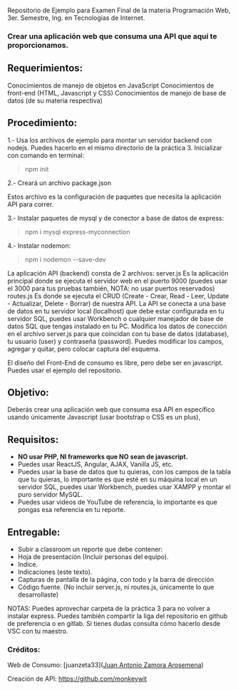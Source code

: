 Repositorio de Ejemplo para Examen Final de la materia Programación Web, 3er. Semestre, Ing. en Tecnologías de Internet.

### Crear una aplicación web que consuma una API que aquí te proporcionamos.

## Requerimientos:
Conocimientos de manejo de objetos en JavaScript
Conocimientos de front-end (HTML, Javascript y CSS)
Conocimientos de manejo de base de datos (de su materia respectiva)

## Procedimiento:

1.- Usa los archivos de ejemplo para montar un servidor backend con nodejs. Puedes hacerlo en el mismo directorio de la práctica 3.
Inicializar con comando en terminal:

> npm init

2.- Creará un archivo package.json

Estos archivo es la configuración de paquetes que necesita la aplicación API para correr.

3.- Instalar paquetes de mysql y de conector a base de datos de express:

> npm i mysql express-myconnection

4.- Instalar nodemon:

> npm i nodemon --save-dev

La aplicación API (backend) consta de 2 archivos:
server.js Es la aplicación principal donde se ejecuta el servidor web en el puerto 9000 (puedes usar el 3000 para tus pruebas también, NOTA: no usar puertos reservados)
routes.js Es donde se ejecuta el CRUD (Create - Crear, Read - Leer, Update - Actualizar, Delete - Borrar) de nuestra API.
La API se conecta a una base de datos en tu servidor local (localhost) que debe estar configurada en tu servidor SQL, puedes usar Workbench o cualquier manejador de base de datos SQL que tengas instalado en tu PC. Modifica los datos de conección en el archivo server.js para que coincidan con tu base de datos (database), tu usuario (user) y contraseña (password). Puedes modificar los campos, agregar y quitar, pero colocar captura del esquema.

El diseño del Front-End de consumo es libre, pero debe ser en javascript. Puedes usar el ejemplo del repositorio.

## Objetivo:
Deberás crear una aplicación web que consuma esa API en específico usando únicamente Javascript (usar bootstrap o CSS es un plus), 

## Requisitos:
- **NO usar PHP, NI frameworks que NO sean de javascript.**
- Puedes usar ReactJS, Angular, AJAX, Vanilla JS, etc.
- Puedes usar la base de datos que tu quieras, con los campos de la tabla que tu quieras, lo importante es que esté en su máquina local en un servidor SQL, puedes usar Workbench, puedes usar XAMPP y montar el puro servidor MySQL.
- Puedes usar videos de YouTube de referencia, lo importante es que pongas esa referencia en tu reporte.

## Entregable:
- Subir a classroom un reporte que debe contener:
- Hoja de presentación (Incluir personas del equipo).
- Indice.
- Indicaciones (este texto).
- Capturas de pantalla de la página, con todo y la barra de dirección
- Código fuente. (No incluir server.js, ni routes.js, únicamente lo que desarrollaste)

NOTAS: Puedes aprovechar carpeta de la práctica 3 para no volver a instalar express.
Puedes también compartir la liga del repositorio en github de preferencia o en gitlab. Si tienes dudas consulta cómo hacerlo desde VSC con tu maestro.

### Créditos:
Web de Consumo: [juanzeta33]([Juan Antonio Zamora Arosemena](https://github.com/juanzeta33))

Creación de API: https://github.com/monkeywit

